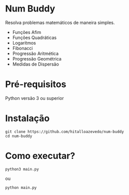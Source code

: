 # Num Buddy
 Resolva problemas matemáticos de maneira simples.
 - Funções Afim
 - Funções Quadráticas
 - Logaritmos
 - Fibonacci
 - Progressão Aritmética
 - Progressão Geométrica
 - Medidas de Dispersão
   
# Pré-requisitos
Python versão 3 ou superior

# Instalação
```
git clone https://github.com/hitalloazevedo/num-buddy
cd num-buddy
```

# Como executar?
```
python3 main.py
```
ou
```
python main.py
```
